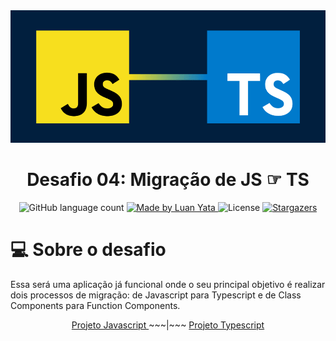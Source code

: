 <img alt="IgniteFood" src="./src/assets/js-ts.png" />

<h1 align="center">
 Desafio 04:  Migração de JS  ☞  TS
</h1>

<p align="center">
  <img alt="GitHub language count" src="https://img.shields.io/github/languages/count/luanyata/IgniteFood?color=%2304D361">

  <a href="https://www.linkedin.com/in/luanyata/">
    <img alt="Made by Luan Yata" src="https://img.shields.io/badge/made%20by-LuanYata-%2304D361">
  </a>

  <img alt="License" src="https://img.shields.io/badge/license-MIT-%2304D361">

  <a href="https://github.com/luanyata/IgniteFood/stargazers">
    <img alt="Stargazers" src="https://img.shields.io/github/stars/luanyata/IgniteFood?style=social">
  </a>
</p>

# 💻 Sobre o desafio

Essa será uma aplicação já funcional onde o seu principal objetivo é realizar dois processos de migração: de Javascript para Typescript e de Class Components para Function Components.

<p align="center">
    <a href="https://github.com/luanyata/IgniteFood/tree/d514e22344adc112dfc6dfb119c51add5c4db2c5">
        Projeto Javascript
    </a>
    <span margin="10">~~~|~~~</span>
    <a href="https://github.com/luanyata/IgniteFood">
        Projeto Typescript
    </a>
<p>
